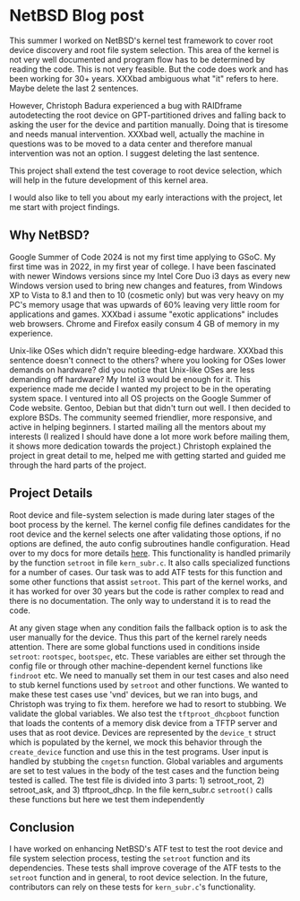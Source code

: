 # NetBSD Blog post
This summer I worked on NetBSD's kernel test framework to cover root device
discovery and root file system selection.
This area of the kernel is not very well documented and program flow has to
be determined by reading the code.
This is not very feasible.
But the code does work and has been working for 30+ years.
XXXbad ambiguous what "it" refers to here.  Maybe delete the last 2 sentences.

However, Christoph Badura experienced a bug with RAIDframe autodetecting the root device on GPT-partitioned drives and falling back to asking the
user for the device and partition manually.
Doing that is tiresome and needs manual intervention.
XXXbad well, actually the machine in questions was to be moved to a data center and therefore manual intervention was not an option. I suggest deleting the last sentence.

This project shall extend the test coverage to root device selection, which will help in the future development of this kernel area.

I would also like to tell you about my early interactions with the project,
let me start with project findings.

## Why NetBSD?
Google Summer of Code 2024 is not my first time applying to GSoC.
My first time was in 2022, in my first year of college.
I have been fascinated with newer Windows versions since my Intel Core Duo
i3 days as every new Windows version used to bring new changes and features,
from Windows XP to Vista to 8.1 and then to 10 (cosmetic only) but was very
heavy on my PC's memory usage that was upwards of 60% leaving very little
room for applications and games.
XXXbad i assume "exotic applications" includes web browsers.  Chrome and Firefox easily consum 4 GB of memory in my experience.

Unix-like OSes which didn't require bleeding-edge hardware.
XXXbad this sentence doesn't connect to the others?  where you looking for OSes lower demands on hardware?  did you notice that Unix-like OSes are less demanding off hardware?
My Intel i3 would be enough for it.
This experience made me decide I wanted my project to be in the operating system space.
I ventured into all OS projects on the Google Summer of Code website.
Gentoo, Debian but that didn't turn out well.
I then decided to explore BSDs.
The community seemed friendlier, more responsive, and active in helping
beginners.
I started mailing all the mentors about my interests (I realized I should
have done a lot more work before mailing them, it shows more dedication
towards the project.)
Christoph explained the project in great detail to me,  helped me with getting started and guided me through the hard parts of the project.

## Project Details
Root device and file-system selection is made during later stages of the
boot process by the kernel.
The kernel config file defines candidates for the root device and the kernel selects one after validating those options, if no options are defined, the auto config subroutines handle configuration.
Head over to my docs for more details [here](https://github.com/DiviyamPathak/Gsoc-2024-NetBSD).
This functionality is handled primarily by the function `setroot` in file
`kern_subr.c`.
It also calls specialized functions for a number of cases.
Our task was to add ATF tests for this function and some other functions
that assist `setroot`.
This part of the kernel works, and it has worked for over 30 years but the
code is rather complex to read and there is no documentation.
The only way to understand it is to read the code.

At any given stage when any condition fails the fallback option is to ask
the user manually for the device.
Thus this part of the kernel rarely needs attention.
There are some global functions used in conditions inside `setroot`:
`rootspec`, `bootspec`, etc.
These variables are either set through the config file or through other
machine-dependent kernel functions like `findroot` etc.
We need to manually set them in our test cases and also need to stub kernel
functions used by `setroot` and other functions.
We wanted to make these test cases use 'vnd' devices, but we ran into bugs, and Christoph was trying to fix them.
herefore we had to resort to stubbing.
We validate the global variables.
We also test the `tftproot_dhcpboot` function that loads the contents of a memory disk device from a TFTP server and uses that as root device.
Devices are represented by the `device_t` struct which is populated by the
kernel, we mock this behavior through the `create_device` function and use
this in the test programs.
User input is handled by stubbing the `cngetsn` function.
Global variables and arguments are set to test values in the body of the
test cases and the function being tested is called.
The test file is divided into 3 parts: 1) setroot_root, 2) setroot_ask, and 3)
tftproot_dhcp.
In the file kern_subr.c `setroot()` calls these functions but
here we test them independently

## Conclusion
I have worked on enhancing NetBSD's ATF test to  test the root device and file system selection process, testing the `setroot` function and its dependencies.
These tests shall improve coverage of the ATF tests to the `setroot` function and in general, to root device selection.
In the future, contributors can rely on these tests for `kern_subr.c`'s functionality.
